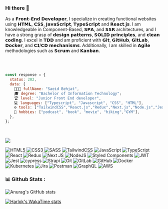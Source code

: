 ### Hi there 👋

As a 𝗙𝗿𝗼𝗻𝘁-𝗘𝗻𝗱 𝗗𝗲𝘃𝗲𝗹𝗼𝗽𝗲𝗿, I specialize in creating functional websites using 𝗛𝗧𝗠𝗟, 𝗖𝗦𝗦, 𝗝𝗮𝘃𝗮𝗦𝗰𝗿𝗶𝗽𝘁, 𝗧𝘆𝗽𝗲𝗦𝗰𝗿𝗶𝗽𝘁 and 𝗥𝗲𝗮𝗰𝘁.𝗷𝘀. I am knowledgeable in Component-Based, 𝗦𝗣𝗔, and 𝗦𝗦𝗥 architectures, and I have a strong grasp of 𝗱𝗲𝘀𝗶𝗴𝗻 𝗽𝗮𝘁𝘁𝗲𝗿𝗻𝘀, 𝗦𝗢𝗟𝗜𝗗 𝗽𝗿𝗶𝗻𝗰𝗶𝗽𝗹𝗲𝘀, and 𝗰𝗹𝗲𝗮𝗻 𝗰𝗼𝗱𝗶𝗻𝗴. I excel in 𝗧𝗗𝗗 and am proficient with 𝗚𝗶𝘁, 𝗚𝗶𝘁𝗛𝘂𝗯, 𝗚𝗶𝘁𝗟𝗮𝗯, 𝗗𝗼𝗰𝗸𝗲𝗿, and 𝗖𝗜/𝗖𝗗 𝗺𝗲𝗰𝗵𝗮𝗻𝗶𝘀𝗺𝘀. Additionally, I am skilled in 𝗔𝗴𝗶𝗹𝗲 methodologies such as 𝗦𝗰𝗿𝘂𝗺 and 𝗞𝗮𝗻𝗯𝗮𝗻.

<br/>
<br/>

```javascript
const response = {
  status: 202,
  data: {
    🧑🏻‍💻 fullName: "Saeid Behjat",
    🎓 degree: "Bachelor of Information Technology";
    🏆 level: "Junior Front End developer",
    💻 languages: ["Typescript", "Javascript", "CSS", "HTML"],
    ⚙️ tools: ["TailwindCSS","React.js","Redux","Next.js","Node.js","Jest","Cypress","GrapQL","Git","Docker","Kubernetes","Jira","AWS"],
    🥤 hobbies: ["podcast", "book", "movie", "hiking","GYM"],
  },
};
```
<br/>

![](https://komarev.com/ghpvc/?username=developersaeid&style=flat-square)

![HTML5](https://img.shields.io/badge/html5-%23E34F26.svg?style=for-the-badge&logo=html5&logoColor=white)
![CSS3](https://img.shields.io/badge/css3-%231572B6.svg?style=for-the-badge&logo=css3&logoColor=white)
![SASS](https://img.shields.io/badge/SASS-hotpink.svg?style=for-the-badge&logo=SASS&logoColor=white)
![TailwindCSS](https://img.shields.io/badge/tailwindcss-%2338B2AC.svg?style=for-the-badge&logo=tailwind-css&logoColor=white)
![JavaScript](https://img.shields.io/badge/javascript-%23323330.svg?style=for-the-badge&logo=javascript&logoColor=%23F7DF1E)
![TypeScript](https://img.shields.io/badge/typescript-%23007ACC.svg?style=for-the-badge&logo=typescript&logoColor=white)
![React](https://img.shields.io/badge/react-%2320232a.svg?style=for-the-badge&logo=react&logoColor=%2361DAFB)
![Redux](https://img.shields.io/badge/redux-%23593d88.svg?style=for-the-badge&logo=redux&logoColor=white)
![Next JS](https://img.shields.io/badge/Next-black?style=for-the-badge&logo=next.js&logoColor=white)
![NodeJS](https://img.shields.io/badge/node.js-6DA55F?style=for-the-badge&logo=node.js&logoColor=white)
![Styled Components](https://img.shields.io/badge/styled--components-DB7093?style=for-the-badge&logo=styled-components&logoColor=white)
![JWT](https://img.shields.io/badge/JWT-black?style=for-the-badge&logo=JSON%20web%20tokens)
![Jest](https://img.shields.io/badge/-jest-%23C21325?style=for-the-badge&logo=jest&logoColor=white)
![cypress](https://img.shields.io/badge/-cypress-%23E5E5E5?style=for-the-badge&logo=cypress&logoColor=058a5e)
![Strapi](https://img.shields.io/badge/strapi-%232E7EEA.svg?style=for-the-badge&logo=strapi&logoColor=white)
![Git](https://img.shields.io/badge/git-%23F05033.svg?style=for-the-badge&logo=git&logoColor=white)
![GitLab](https://img.shields.io/badge/gitlab-%23181717.svg?style=for-the-badge&logo=gitlab&logoColor=white)
![GitHub](https://img.shields.io/badge/github-%23121011.svg?style=for-the-badge&logo=github&logoColor=white)
![Docker](https://img.shields.io/badge/docker-%230db7ed.svg?style=for-the-badge&logo=docker&logoColor=white)
![Kubernetes](https://img.shields.io/badge/kubernetes-%23326ce5.svg?style=for-the-badge&logo=kubernetes&logoColor=white)
![Jira](https://img.shields.io/badge/jira-%230A0FFF.svg?style=for-the-badge&logo=jira&logoColor=white)
![Postman](https://img.shields.io/badge/Postman-FF6C37?style=for-the-badge&logo=postman&logoColor=white)
![GraphQL](https://img.shields.io/badge/-GraphQL-E10098?style=for-the-badge&logo=graphql&logoColor=white)
![AWS](https://img.shields.io/badge/AWS-%23FF9900.svg?style=for-the-badge&logo=amazon-aws&logoColor=white)


<h3>📊 Github Stats :</h3>

![Anurag's GitHub stats](https://github-readme-stats.vercel.app/api?username=developersaeid&show_icons=true&theme=dark)

[![Harlok's WakaTime stats](https://github-readme-stats.vercel.app/api/wakatime?username=saeiddeveloper&theme=dark)](https://github.com/developersaeid/github-readme-stats)

